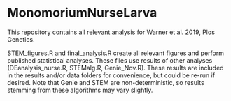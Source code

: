 # MonomoriumNurseLarva

This repository contains all relevant analysis for Warner et al. 2019, Plos Genetics.

STEM_figures.R and final_analysis.R create all relevant figures and perform published statistical analyses. These files use results of other analyses (DEanalysis_nurse.R, STEMalg.R, Genie_Nov.R). These results are included in the results and/or data folders for convenience, but could be re-run if desired. Note that Genie and STEM are non-deterministic, so results stemming from these algorithms may vary slightly. 
